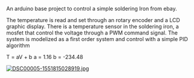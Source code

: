 An arduino base project to control a simple soldering Iron from ebay.

The temperature is read and set through an rotary encoder and a LCD graphic display.
There is a temperature sensor in the soldering iron, a mosfet that control the voltage through a PWM command signal.
The system is modelized as a first order system and control with a simple PID algorithm

T = aV + b 
a = 1.16
b = -234.48

[![DSC00005-1551815028919.jpg](https://i.postimg.cc/N0tw53Cd/DSC00005-1551815028919.jpg)](https://postimg.cc/3ktqqcTG)

